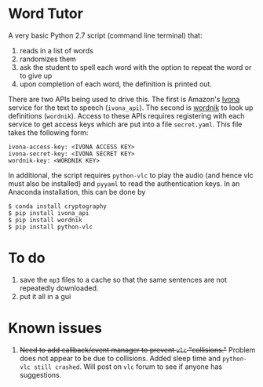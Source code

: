 # Word Tutor

A very basic Python 2.7 script (command line terminal) that:
 1. reads in a list of words
 2. randomizes them
 3. ask the student to spell each word with the option to repeat the word or to give up
 4. upon completion of each word, the definition is printed out.

There are two APIs being used to drive this. The first is Amazon's [Ivona](https://www.ivona.com/) service for the text to speech (`ivona_api`).  The second is [wordnik](https://www.wordnik.com/) to look up definitions (`wordnik`). Access to these APIs requires registering with each service to get access keys which are put into a file `secret.yaml`.  This file takes the following form:

    ivona-access-key: <IVONA ACCESS KEY>
    ivona-secret-key: <IVONA SECRET KEY>
    wordnik-key: <WORDNIK KEY>

In additional, the script requires `python-vlc` to play the audio (and hence vlc must also be installed) and `pyyaml` to read the authentication keys. In an Anaconda installation, this can be done by

    $ conda install cryptography
    $ pip install ivona_api
    $ pip install wordnik
    $ pip install python-vlc

# To do

 1. save the `mp3` files to a cache so that the same sentences are not repeatedly downloaded.
 2. put it all in a gui

# Known issues

 1. ~~Need to add callback/event manager to prevent `vlc` "collisions."~~ Problem does not appear to be due to collisions.  Added sleep time and `python-vlc still crashed`.  Will post on `vlc` forum to see if anyone has suggestions.
